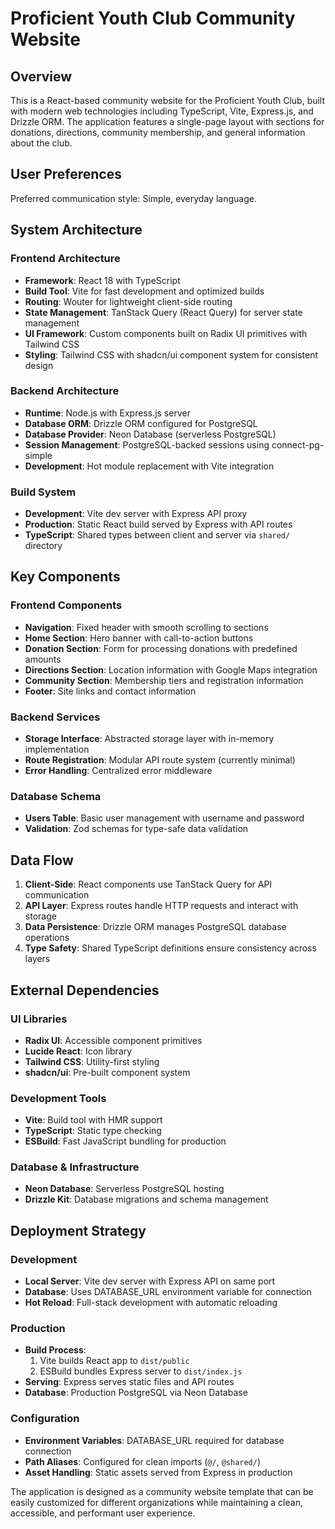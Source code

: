 # Proficient Youth Club Community Website

## Overview

This is a React-based community website for the Proficient Youth Club, built with modern web technologies including TypeScript, Vite, Express.js, and Drizzle ORM. The application features a single-page layout with sections for donations, directions, community membership, and general information about the club.

## User Preferences

Preferred communication style: Simple, everyday language.

## System Architecture

### Frontend Architecture
- **Framework**: React 18 with TypeScript
- **Build Tool**: Vite for fast development and optimized builds
- **Routing**: Wouter for lightweight client-side routing
- **State Management**: TanStack Query (React Query) for server state management
- **UI Framework**: Custom components built on Radix UI primitives with Tailwind CSS
- **Styling**: Tailwind CSS with shadcn/ui component system for consistent design

### Backend Architecture
- **Runtime**: Node.js with Express.js server
- **Database ORM**: Drizzle ORM configured for PostgreSQL
- **Database Provider**: Neon Database (serverless PostgreSQL)
- **Session Management**: PostgreSQL-backed sessions using connect-pg-simple
- **Development**: Hot module replacement with Vite integration

### Build System
- **Development**: Vite dev server with Express API proxy
- **Production**: Static React build served by Express with API routes
- **TypeScript**: Shared types between client and server via `shared/` directory

## Key Components

### Frontend Components
- **Navigation**: Fixed header with smooth scrolling to sections
- **Home Section**: Hero banner with call-to-action buttons
- **Donation Section**: Form for processing donations with predefined amounts
- **Directions Section**: Location information with Google Maps integration
- **Community Section**: Membership tiers and registration information
- **Footer**: Site links and contact information

### Backend Services
- **Storage Interface**: Abstracted storage layer with in-memory implementation
- **Route Registration**: Modular API route system (currently minimal)
- **Error Handling**: Centralized error middleware

### Database Schema
- **Users Table**: Basic user management with username and password
- **Validation**: Zod schemas for type-safe data validation

## Data Flow

1. **Client-Side**: React components use TanStack Query for API communication
2. **API Layer**: Express routes handle HTTP requests and interact with storage
3. **Data Persistence**: Drizzle ORM manages PostgreSQL database operations
4. **Type Safety**: Shared TypeScript definitions ensure consistency across layers

## External Dependencies

### UI Libraries
- **Radix UI**: Accessible component primitives
- **Lucide React**: Icon library
- **Tailwind CSS**: Utility-first styling
- **shadcn/ui**: Pre-built component system

### Development Tools
- **Vite**: Build tool with HMR support
- **TypeScript**: Static type checking
- **ESBuild**: Fast JavaScript bundling for production

### Database & Infrastructure
- **Neon Database**: Serverless PostgreSQL hosting
- **Drizzle Kit**: Database migrations and schema management

## Deployment Strategy

### Development
- **Local Server**: Vite dev server with Express API on same port
- **Database**: Uses DATABASE_URL environment variable for connection
- **Hot Reload**: Full-stack development with automatic reloading

### Production
- **Build Process**: 
  1. Vite builds React app to `dist/public`
  2. ESBuild bundles Express server to `dist/index.js`
- **Serving**: Express serves static files and API routes
- **Database**: Production PostgreSQL via Neon Database

### Configuration
- **Environment Variables**: DATABASE_URL required for database connection
- **Path Aliases**: Configured for clean imports (`@/`, `@shared/`)
- **Asset Handling**: Static assets served from Express in production

The application is designed as a community website template that can be easily customized for different organizations while maintaining a clean, accessible, and performant user experience.